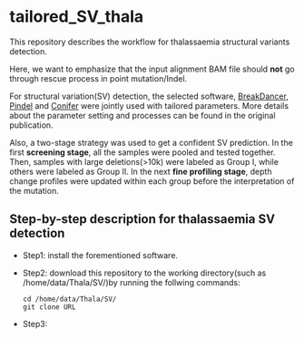 # tailored_SV_thala

This repository describes the workflow for thalassaemia structural variants detection.

Here, we want to emphasize that the input alignment BAM file should **not** go through rescue process in point mutation/Indel.

For structural variation(SV) detection, the selected software, [BreakDancer](https://github.com/genome/breakdancer), [Pindel](https://github.com/genome/pindel) and [Conifer](http://conifer.sourceforge.net/) were jointly used with tailored parameters. More details about the parameter setting and processes can be found in the original publication.

Also, a two-stage strategy was used to get a confident SV prediction. In the first **screening stage**, all the samples were pooled and tested together. Then, samples with large deletions(>10k) were labeled as Group I, while others were labeled as Group II. In the next **fine profiling stage**, depth change profiles were updated within each group before the interpretation of the mutation.


## Step-by-step description for thalassaemia SV detection

* Step1: install the forementioned software.

* Step2: download this repository to the working directory(such as /home/data/Thala/SV/)by running the follwing commands:

      cd /home/data/Thala/SV/
      git clone URL

* Step3: 




